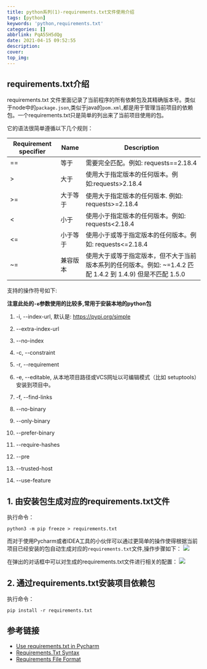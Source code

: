 ```yaml
---
title: python系列(1)-requirements.txt文件使用介绍
tags: [python]
keywords: 'python,requirements.txt'
categories: []
abbrlink: PqA55H5dQg
date: 2021-04-15 09:52:55
description:
cover:
top_img:
---
```


## requirements.txt介绍

requirements.txt 文件里面记录了当前程序的所有依赖包及其精确版本号。类似于node中的`package.json`,类似于java的`pom.xml`,都是用于管理当前项目的依赖包。一个requirements.txt只是简单的列出来了当前项目使用的包。

它的语法很简单遵循以下几个规则：

| Requirement specifier | Name     | Description                                                                                                                 |
| --------------------- | -------- | --------------------------------------------------------------------------------------------------------------------------- |
| ==                    | 等于     | 需要完全匹配。例如: requests==2.18.4                                                                                        |
| >                     | 大于     | 使用大于指定版本的任何版本。例如:requests>2.18.4                                                                            |
| >=                    | 大于等于 | 使用大于指定版本的任何版本. 例如: requests>=2.18.4                                                                          |
| <                     | 小于     | 使用小于指定版本的任何版本。例如: requests<2.18.4                                                                           |
| <=                    | 小于等于 | 使用小于或等于指定版本的任何版本。例如: requests<=2.18.4                                                                    |
| ~=                    | 兼容版本 | 使用大于或等于指定版本，但不大于当前版本系列的任何版本。例如: ~=1.4.2 匹配 1.4.2 到 1.4.9) 但是不匹配 1.5.0 |

支持的操作符号如下:

**注意此处的`-e`参数使用的比较多,常用于安装本地的python包**

1. -i, --index-url, 默认是:  https://pypi.org/simple

2. --extra-index-url

3. --no-index

4. -c, --constraint

5. -r, --requirement

6. -e, --editable, 从本地项目路径或VCS网址以可编辑模式（比如 setuptools）安装到项目中。

7. -f, --find-links

8. --no-binary

9. --only-binary

10. --prefer-binary

11. --require-hashes

12. --pre

13. --trusted-host

14. --use-feature



## 1. 由安装包生成对应的requirements.txt文件

执行命令：

```shell
python3 -m pip freeze > requirements.txt
```

而对于使用Pycharm或者IDEA工具的小伙伴可以通过更简单的操作使得根据当前项目已经安装的包自动生成对应的`requirements.txt`文件,操作步骤如下：
![](https://cdn.jsdelivr.net/gh/alterhu2020/CDN/img/blog/20210415100512.png)

在弹出的对话框中可以对生成的requirements.txt文件进行相关的配置：
![](https://resources.jetbrains.com/help/img/idea/2021.1/py_sync_requirements.png)

## 2. 通过requirements.txt安装项目依赖包

执行命令：

```shell
pip install -r requirements.txt
```

## 参考链接

- [Use requirements.txt in Pycharm](https://www.jetbrains.com/help/pycharm/managing-dependencies.html)
- [Requirements.Txt Syntax](https://docs.activestate.com/platform/projects/requirements-txt/)
- [Requirements File Format](https://pip.pypa.io/en/stable/reference/pip_install/#requirements-file-format)
